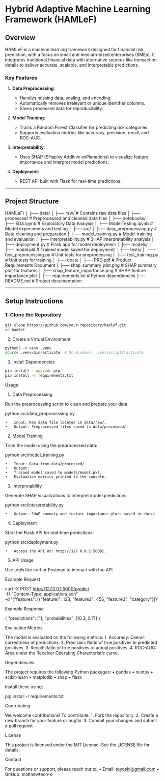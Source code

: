 # Hybrid Adaptive Machine Learning Framework (HAMLeF)

## Overview

HAMLeF is a machine learning framework designed for financial risk prediction, with a focus on small and medium-sized enterprises (SMEs). It integrates traditional financial data with alternative sources like transaction details to deliver accurate, scalable, and interpretable predictions.

### **Key Features**
1. **Data Preprocessing**:
   - Handles missing data, scaling, and encoding.
   - Automatically removes irrelevant or unique identifier columns.
   - Saves processed data for reproducibility.

2. **Model Training**:
   - Trains a Random Forest Classifier for predicting risk categories.
   - Supports evaluation metrics like accuracy, precision, recall, and ROC-AUC.

3. **Interpretability**:
   - Uses SHAP (SHapley Additive exPlanations) to visualize feature importance and interpret model predictions.

4. **Deployment**:
   - REST API built with Flask for real-time predictions.

---

## **Project Structure**

HAMLeF/
│
├── data/
│   ├── raw/           # Contains raw data files
│   ├── processed/     # Preprocessed and cleaned data files
│
├── notebooks/
│   ├── EDA.ipynb      # Exploratory Data Analysis
│   ├── ModelTesting.ipynb  # Model experiments and testing
│
├── src/
│   ├── data_preprocessing.py  # Data cleaning and preparation
│   ├── model_training.py      # Model training and evaluation
│   ├── interpretability.py    # SHAP interpretability analysis
│   ├── deployment.py          # Flask app for model deployment
│
├── models/
│   ├── model.pkl       # Trained model saved for deployment
│
├── tests/
│   ├── test_preprocessing.py  # Unit tests for preprocessing
│   ├── test_training.py       # Unit tests for training
│
├── docs/
│   ├── PRD.pdf          # Product Requirements Document
│   ├── shap_summary_plot.png  # SHAP summary plot for features
│   ├── shap_feature_importance.png  # SHAP feature importance plot
│
├── requirements.txt      # Python dependencies
├── README.md             # Project documentation

---

## **Setup Instructions**

### **1. Clone the Repository**
```bash
git clone https://github.com/your-repository/hamlef.git
cd hamlef
```

2. Create a Virtual Environment

```bash
python3 -m venv .venv
source .venv/bin/activate  # On Windows: .venv\Scripts\activate
```

3. Install Dependencies

```bash
pip install --upgrade pip
pip install -r requirements.txt
```

Usage

1. Data Preprocessing

Run the preprocessing script to clean and prepare your data:

python src/data_preprocessing.py

	•	Input: Raw data file located in data/raw/.
	•	Output: Preprocessed files saved to data/processed/.

2. Model Training

Train the model using the preprocessed data:

python src/model_training.py

	•	Input: Data from data/processed/.
	•	Output:
	•	Trained model saved to models/model.pkl.
	•	Evaluation metrics printed to the console.

3. Interpretability

Generate SHAP visualizations to interpret model predictions:

python src/interpretability.py

	•	Output: SHAP summary and feature importance plots saved in docs/.

4. Deployment

Start the Flask API for real-time predictions:

python src/deployment.py

	•	Access the API at: http://127.0.0.1:5000/.

5. API Usage

Use tools like curl or Postman to interact with the API.

Example Request

curl -X POST http://127.0.0.1:5000/predict \
     -H "Content-Type: application/json" \
     -d '{"features": [{"feature1": 123, "feature2": 456, "feature3": "category"}]}'

Example Response

{
    "predictions": [1],
    "probabilities": [[0.3, 0.7]]
}

Evaluation Metrics

The model is evaluated on the following metrics:
	1.	Accuracy: Overall correctness of predictions.
	2.	Precision: Ratio of true positives to predicted positives.
	3.	Recall: Ratio of true positives to actual positives.
	4.	ROC-AUC: Area under the Receiver Operating Characteristic curve.

Dependencies

The project requires the following Python packages:
	•	pandas
	•	numpy
	•	scikit-learn
	•	matplotlib
	•	shap
	•	flask

Install these using:

pip install -r requirements.txt

Contributing

We welcome contributions! To contribute:
	1.	Fork the repository.
	2.	Create a new branch for your feature or bugfix.
	3.	Commit your changes and submit a pull request.

License

This project is licensed under the MIT License. See the LICENSE file for details.

Contact

For questions or support, please reach out to:
	•	Email: toyoski@gmail.com
	•	GitHub: matthewtech-o
